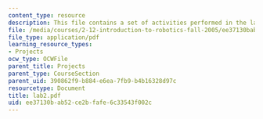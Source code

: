```yaml
---
content_type: resource
description: This file contains a set of activities performed in the laboratory.
file: /media/courses/2-12-introduction-to-robotics-fall-2005/ee37130bab52ce2bfafe6c33543f002c_lab2.pdf
file_type: application/pdf
learning_resource_types:
- Projects
ocw_type: OCWFile
parent_title: Projects
parent_type: CourseSection
parent_uid: 390862f9-b884-e6ea-7fb9-b4b16328d97c
resourcetype: Document
title: lab2.pdf
uid: ee37130b-ab52-ce2b-fafe-6c33543f002c
---
```


